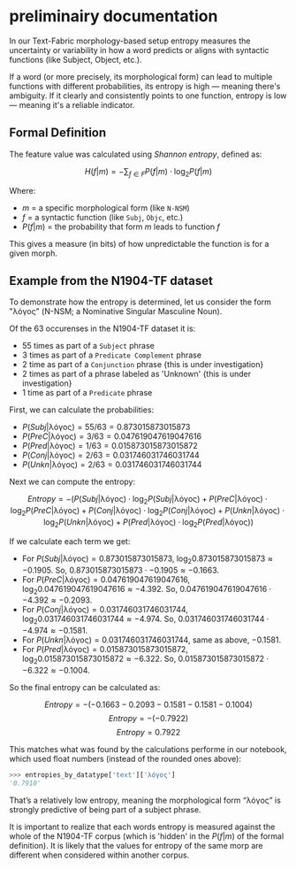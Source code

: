 # preliminairy documentation

In our Text-Fabric morphology-based setup entropy measures the uncertainty or variability in how a word predicts or aligns with syntactic functions (like Subject, Object, etc.).

If a word (or more precisely, its morphological form) can lead to multiple functions with different probabilities, its entropy is high — meaning there's ambiguity. If it clearly and consistently points to one function, entropy is low — meaning it's a reliable indicator. 

## Formal Definition

The feature value was calculated using *Shannon entropy*, defined as:

$$
H(f|m) = -\sum_{f \in F} P(f|m) \cdot \log_2 P(f|m)
$$

Where:

* $m$ = a specific morphological form (like `N-NSM`)
* $f$ = a syntactic function (like `Subj`, `Objc`, etc.)
* $P(f|m)$ = the probability that form $m$ leads to function $f$

This gives a measure (in bits) of how unpredictable the function is for a given morph.

## Example from the N1904-TF dataset

To demonstrate how the entropy is determined, let us consider the form "λόγος" (N-NSM; a Nominative Singular Masculine Noun).

Of the 63 occurenses in the N1904-TF dataset it is:

  * 55 times as part of a `Subject` phrase
  * 3 times as part of a `Predicate Complement` phrase 
  * 2 time as part of a `Conjunction` phrase  {this is under investigation}
  * 2 times as part of a phrase labeled as 'Unknown' {this is under investigation}
  * 1 time as part of a `Predicate` phrase


First, we can calculate the probabilities:

- $P(Subj|\text{λόγος}) = 55 / 63 = 0.873015873015873$
- $P(PreC|\text{λόγος}) = 3 / 63 = 0.047619047619047616$
- $P(Pred|\text{λόγος}) = 1 / 63 = 0.015873015873015872$
- $P(Conj|\text{λόγος}) = 2 / 63 = 0.031746031746031744$
- $P(Unkn|\text{λόγος}) = 2 / 63 = 0.031746031746031744$

Next we can compute the entropy: 

$$ Entropy = - (P(Subj|\text{λόγος}) \cdot \log_2 P(Subj|\text{λόγος}) + P(PreC|\text{λόγος}) \cdot \log_2 P(PreC|\text{λόγος}) + P(Conj|\text{λόγος}) \cdot \log_2 P(Conj|\text{λόγος}) + P(Unkn|\text{λόγος}) \cdot \log_2 P(Unkn|\text{λόγος}) + P(Pred|\text{λόγος}) \cdot \log_2 P(Pred|\text{λόγος})) $$

If we calculate each term we get: 

- For $P(Subj|\text{λόγος}) = 0.873015873015873$, $\log_2 0.873015873015873 \approx -0.1905$. So, $0.873015873015873 \cdot -0.1905 \approx -0.1663$.
- For $P(PreC|\text{λόγος}) = 0.047619047619047616$, $\log_2 0.047619047619047616 \approx -4.392$. So, $0.047619047619047616 \cdot -4.392 \approx -0.2093$.
- For $P(Conj|\text{λόγος}) = 0.031746031746031744$, $\log_2 0.031746031746031744 \approx -4.974$. So, $0.031746031746031744 \cdot -4.974 \approx -0.1581$.
- For $P(Unkn|\text{λόγος}) = 0.031746031746031744$, same as above, $-0.1581$.
- For $P(Pred|\text{λόγος}) = 0.015873015873015872$, $\log_2 0.015873015873015872 \approx -6.322$. So, $0.015873015873015872 \cdot -6.322 \approx -0.1004$.

So the final entropy can be calculated as:

$$ Entropy = - (-0.1663 - 0.2093 - 0.1581 - 0.1581 - 0.1004) $$
$$ Entropy = - (-0.7922) $$
$$ Entropy = 0.7922 $$

This matches what was found by the calculations performe in our notebook, which used float numbers (instead of the rounded ones above):

```python
>>> entropies_by_datatype['text']['λόγος']
'0.7910'
```


That’s a relatively low entropy, meaning the morphological form “λόγος” is strongly predictive of being part of a subject phrase.

It is important to realize that each words entropy is measured against the whole of the N1904-TF corpus (which is 'hidden' in the $P(f|m)$ of the formal definition). It is likely that the values for entropy of the same morp are different when considered within another corpus.

